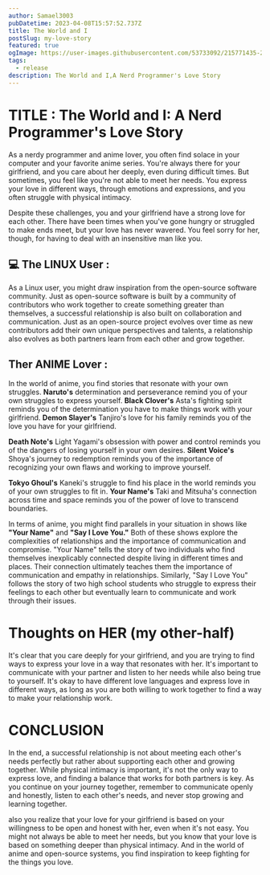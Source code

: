 ```yaml
---
author: Samael3003
pubDatetime: 2023-04-08T15:57:52.737Z
title: The World and I
postSlug: my-love-story
featured: true
ogImage: https://user-images.githubusercontent.com/53733092/215771435-25408246-2309-4f8b-a781-1f3d93bdf0ec.png
tags:
  - release
description: The World and I,A Nerd Programmer's Love Story
---
```


# TITLE : The World and I: A Nerd Programmer's Love Story

As a nerdy programmer and anime lover, you often find solace in your computer and your favorite anime series. You're always there for your girlfriend, and you care about her deeply, even during difficult times. But sometimes, you feel like you're not able to meet her needs. You express your love in different ways, through emotions and expressions, and you often struggle with physical intimacy.

Despite these challenges, you and your girlfriend have a strong love for each other. There have been times when you've gone hungry or struggled to make ends meet, but your love has never wavered. You feel sorry for her, though, for having to deal with an insensitive man like you.

## 💻 The LINUX User :

As a Linux user, you might draw inspiration from the open-source software community. Just as open-source software is built by a community of contributors who work together to create something greater than themselves, a successful relationship is also built on collaboration and communication. Just as an open-source project evolves over time as new contributors add their own unique perspectives and talents, a relationship also evolves as both partners learn from each other and grow together.

## Ther ANIME Lover :

In the world of anime, you find stories that resonate with your own struggles. **Naruto's** determination and perseverance remind you of your own struggles to express yourself. **Black Clover's** Asta's fighting spirit reminds you of the determination you have to make things work with your girlfriend. **Demon Slayer's** Tanjiro's love for his family reminds you of the love you have for your girlfriend.

**Death Note's** Light Yagami's obsession with power and control reminds you of the dangers of losing yourself in your own desires. **Silent Voice's** Shoya's journey to redemption reminds you of the importance of recognizing your own flaws and working to improve yourself.

**Tokyo Ghoul's** Kaneki's struggle to find his place in the world reminds you of your own struggles to fit in. **Your Name's** Taki and Mitsuha's connection across time and space reminds you of the power of love to transcend boundaries.

In terms of anime, you might find parallels in your situation in shows like **"Your Name"** and **"Say I Love You."** Both of these shows explore the complexities of relationships and the importance of communication and compromise. "Your Name" tells the story of two individuals who find themselves inexplicably connected despite living in different times and places. Their connection ultimately teaches them the importance of communication and empathy in relationships. Similarly, "Say I Love You" follows the story of two high school students who struggle to express their feelings to each other but eventually learn to communicate and work through their issues.

# Thoughts on HER (my other-half)

It's clear that you care deeply for your girlfriend, and you are trying to find ways to express your love in a way that resonates with her. It's important to communicate with your partner and listen to her needs while also being true to yourself. It's okay to have different love languages and express love in different ways, as long as you are both willing to work together to find a way to make your relationship work.

# CONCLUSION

In the end, a successful relationship is not about meeting each other's needs perfectly but rather about supporting each other and growing together. While physical intimacy is important, it's not the only way to express love, and finding a balance that works for both partners is key. As you continue on your journey together, remember to communicate openly and honestly, listen to each other's needs, and never stop growing and learning together.

also you realize that your love for your girlfriend is based on your willingness to be open and honest with her, even when it's not easy. You might not always be able to meet her needs, but you know that your love is based on something deeper than physical intimacy. And in the world of anime and open-source systems, you find inspiration to keep fighting for the things you love.
